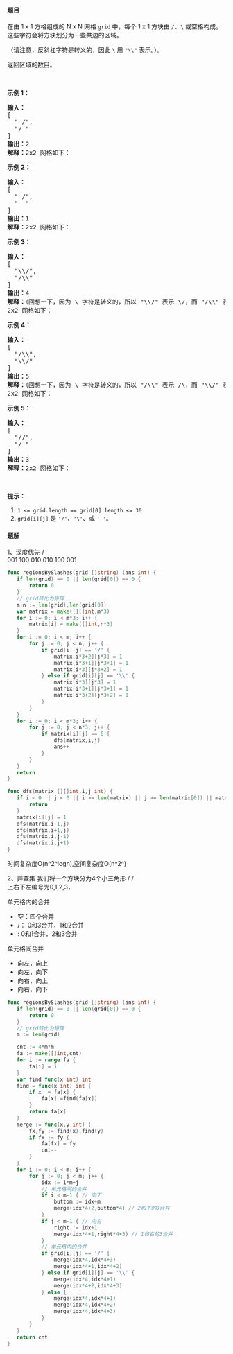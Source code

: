 #### 题目
<p>在由 1 x 1 方格组成的 N x N 网格&nbsp;<code>grid</code> 中，每个 1 x 1&nbsp;方块由 <code>/</code>、<code>\</code> 或空格构成。这些字符会将方块划分为一些共边的区域。</p>

<p>（请注意，反斜杠字符是转义的，因此 <code>\</code> 用 <code>&quot;\\&quot;</code>&nbsp;表示。）。</p>

<p>返回区域的数目。</p>

<p>&nbsp;</p>

<ol>
</ol>

<p><strong>示例 1：</strong></p>

<pre><strong>输入：
</strong>[
&nbsp; &quot; /&quot;,
&nbsp; &quot;/ &quot;
]
<strong>输出：</strong>2
<strong>解释：</strong>2x2 网格如下：
<img alt="" src="https://assets.leetcode-cn.com/aliyun-lc-upload/uploads/2018/12/15/1.png"></pre>

<p><strong>示例 2：</strong></p>

<pre><strong>输入：
</strong>[
&nbsp; &quot; /&quot;,
&nbsp; &quot;  &quot;
]
<strong>输出：</strong>1
<strong>解释：</strong>2x2 网格如下：
<img alt="" src="https://assets.leetcode-cn.com/aliyun-lc-upload/uploads/2018/12/15/2.png"></pre>

<p><strong>示例 3：</strong></p>

<pre><strong>输入：
</strong>[
&nbsp; &quot;\\/&quot;,
&nbsp; &quot;/\\&quot;
]
<strong>输出：</strong>4
<strong>解释：</strong>（回想一下，因为 \ 字符是转义的，所以 &quot;\\/&quot; 表示 \/，而 &quot;/\\&quot; 表示 /\。）
2x2 网格如下：
<img alt="" src="https://assets.leetcode-cn.com/aliyun-lc-upload/uploads/2018/12/15/3.png"></pre>

<p><strong>示例 4：</strong></p>

<pre><strong>输入：
</strong>[
&nbsp; &quot;/\\&quot;,
&nbsp; &quot;\\/&quot;
]
<strong>输出：</strong>5
<strong>解释：</strong>（回想一下，因为 \ 字符是转义的，所以 &quot;/\\&quot; 表示 /\，而 &quot;\\/&quot; 表示 \/。）
2x2 网格如下：
<img alt="" src="https://assets.leetcode-cn.com/aliyun-lc-upload/uploads/2018/12/15/4.png"></pre>

<p><strong>示例 5：</strong></p>

<pre><strong>输入：
</strong>[
&nbsp; &quot;//&quot;,
&nbsp; &quot;/ &quot;
]
<strong>输出：</strong>3
<strong>解释：</strong>2x2 网格如下：
<img alt="" src="https://assets.leetcode-cn.com/aliyun-lc-upload/uploads/2018/12/15/5.png">
</pre>

<p>&nbsp;</p>

<p><strong>提示：</strong></p>

<ol>
	<li><code>1 &lt;= grid.length == grid[0].length &lt;= 30</code></li>
	<li><code>grid[i][j]</code> 是&nbsp;<code>&#39;/&#39;</code>、<code>&#39;\&#39;</code>、或&nbsp;<code>&#39; &#39;</code>。</li>
</ol>


 #### 题解
 1、深度优先
 /      \
 001    100
 010    010
 100    001
 ```go
func regionsBySlashes(grid []string) (ans int) {
	if len(grid) == 0 || len(grid[0]) == 0 {
		return 0
	}
	// grid转化为矩阵
	m,n := len(grid),len(grid[0])
	var matrix = make([][]int,m*3)
	for i := 0; i < m*3; i++ {
		matrix[i] = make([]int,n*3)
	}
	for i := 0; i < m; i++ {
		for j := 0; j < n; j++ {
			if grid[i][j] == '/' {
				matrix[i*3+2][j*3] = 1
				matrix[i*3+1][j*3+1] = 1
				matrix[i*3][j*3+2] = 1
			} else if grid[i][j] == '\\' {
				matrix[i*3][j*3] = 1
				matrix[i*3+1][j*3+1] = 1
				matrix[i*3+2][j*3+2] = 1
			}
		}
	}
	for i := 0; i < m*3; i++ {
		for j := 0; j < n*3; j++ {
			if matrix[i][j] == 0 {
				dfs(matrix,i,j)
				ans++
			}
		}
	}
	return
}

func dfs(matrix [][]int,i,j int) {
	if i < 0 || j < 0 || i >= len(matrix) || j >= len(matrix[0]) || matrix[i][j] == 1 {
		return
	}
	matrix[i][j] = 1
	dfs(matrix,i-1,j)
	dfs(matrix,i+1,j)
	dfs(matrix,i,j-1)
	dfs(matrix,i,j+1)
}
 ```
 时间复杂度O(n^2^logn),空间复杂度O(n^2^)
 
 2、并查集
 我们将一个方块分为4个小三角形
 \/
 /\
 上右下左编号为0,1,2,3，
 
 单元格内的合并
 - 空：四个合并
 - /： 0和3合并，1和2合并
 - \:  0和1合并，2和3合并
 
 单元格间合并
 - 向左，向上
 - 向左，向下
 - 向右，向上
 - 向右，向下
 
 ```go
func regionsBySlashes(grid []string) (ans int) {
	if len(grid) == 0 || len(grid[0]) == 0 {
		return 0
	}
	// grid转化为矩阵
	m := len(grid)

	cnt := 4*m*m
	fa := make([]int,cnt)
	for i := range fa {
		fa[i] = i
	}
	var find func(x int) int
	find = func(x int) int {
		if x != fa[x] {
			fa[x] =find(fa[x])
		}
		return fa[x]
	}
	merge := func(x,y int) {
		fx,fy := find(x),find(y)
		if fx != fy {
			fa[fx] = fy
			cnt--
		}
	}
	for i := 0; i < m; i++ {
		for j := 0; j < m; j++ {
			idx := i*m+j
			// 单元格间的合并
			if i < m-1 { // 向下
				buttom := idx+m
				merge(idx*4+2,buttom*4) // 2和下的0合并
			}
			if j < m-1 { // 向右
				right := idx+1
				merge(idx*4+1,right*4+3) // 1和右的3合并
			}
			// 单元格内的合并
			if grid[i][j] == '/' {
				merge(idx*4,idx*4+3)
				merge(idx*4+1,idx*4+2)
			} else if grid[i][j] == '\\' {
				merge(idx*4,idx*4+1)
				merge(idx*4+2,idx*4+3)
			} else {
				merge(idx*4,idx*4+1)
				merge(idx*4,idx*4+2)
				merge(idx*4,idx*4+3)
			}
		}
	}
	return cnt
}
```